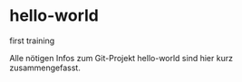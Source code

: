 # hello-world
first training

Alle nötigen Infos zum Git-Projekt hello-world sind hier kurz zusammengefasst.
